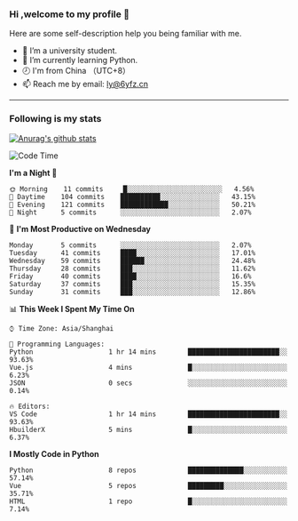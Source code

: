 ### Hi ,welcome to my profile 👋
Here are some self-description help you being familiar with me.
<!--
**liuyunfz/liuyunfz** is a ✨ _special_ ✨ repository because its `README.md` (this file) appears on your GitHub profile.
- 👯 I’m looking to collaborate on ...
- 🤔 I’m looking for help with ...
Here are some ideas to get you started:
-->
- 🏫 I’m a university student.
- 💪 I’m currently learning Python.
- 🕗 I'm from China （UTC+8）
- 📫 Reach me by email: [ly@6yfz.cn](mailto:ly@6yfz.cn)
  
---
### Following is my stats
  
[![Anurag's github stats](https://github-readme-stats.vercel.app/api?username=liuyunfz)](https://github.com/anuraghazra/github-readme-stats)
  
<!--START_SECTION:waka-->
![Code Time](http://img.shields.io/badge/Code%20Time-233%20hrs%2056%20mins-blue)

**I'm a Night 🦉** 

```text
🌞 Morning    11 commits     █░░░░░░░░░░░░░░░░░░░░░░░░   4.56% 
🌆 Daytime    104 commits    ██████████░░░░░░░░░░░░░░░   43.15% 
🌃 Evening    121 commits    ████████████░░░░░░░░░░░░░   50.21% 
🌙 Night      5 commits      ░░░░░░░░░░░░░░░░░░░░░░░░░   2.07%

```
📅 **I'm Most Productive on Wednesday** 

```text
Monday       5 commits      ░░░░░░░░░░░░░░░░░░░░░░░░░   2.07% 
Tuesday      41 commits     ████░░░░░░░░░░░░░░░░░░░░░   17.01% 
Wednesday    59 commits     ██████░░░░░░░░░░░░░░░░░░░   24.48% 
Thursday     28 commits     ███░░░░░░░░░░░░░░░░░░░░░░   11.62% 
Friday       40 commits     ████░░░░░░░░░░░░░░░░░░░░░   16.6% 
Saturday     37 commits     ███░░░░░░░░░░░░░░░░░░░░░░   15.35% 
Sunday       31 commits     ███░░░░░░░░░░░░░░░░░░░░░░   12.86%

```


📊 **This Week I Spent My Time On** 

```text
⌚︎ Time Zone: Asia/Shanghai

💬 Programming Languages: 
Python                   1 hr 14 mins        ███████████████████████░░   93.63% 
Vue.js                   4 mins              █░░░░░░░░░░░░░░░░░░░░░░░░   6.23% 
JSON                     0 secs              ░░░░░░░░░░░░░░░░░░░░░░░░░   0.14%

🔥 Editors: 
VS Code                  1 hr 14 mins        ███████████████████████░░   93.63% 
HbuilderX                5 mins              █░░░░░░░░░░░░░░░░░░░░░░░░   6.37%

```

**I Mostly Code in Python** 

```text
Python                   8 repos             ██████████████░░░░░░░░░░░   57.14% 
Vue                      5 repos             █████████░░░░░░░░░░░░░░░░   35.71% 
HTML                     1 repo              █░░░░░░░░░░░░░░░░░░░░░░░░   7.14%

```



<!--END_SECTION:waka-->
